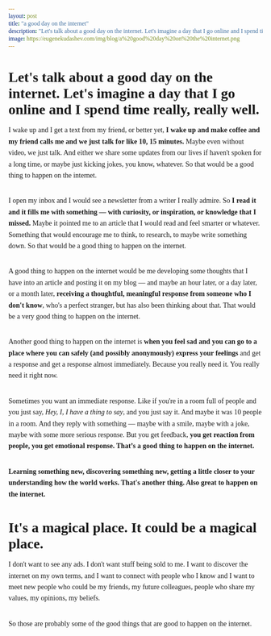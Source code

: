 ```yaml
---
layout: post
title: "a good day on the internet"
description: "Let's talk about a good day on the internet. Let's imagine a day that I go online and I spend time really, really well."
image: https://eugenekudashev.com/img/blog/a%20good%20day%20on%20the%20internet.png 
---
```


<style>
* { font-family: Times New Roman, Times, sans-serif; }
.post-title { font-size: 200%; }
article { font-size: 200%; }
p { line-height: 1.6; margin-bottom: 2em; }
h1 { margin-bottom: 0.5em !important; }
</style>

# Let's talk about a good day on the internet. Let's imagine a day that I go online and I spend time really, really well.

I wake up and I get a text from my friend, or better yet, **I wake up and make coffee and my friend calls me and we just talk for like 10, 15 minutes.** Maybe even without video, we just talk. And either we share some updates from our lives if haven't spoken for a long time, or maybe just kicking jokes, you know, whatever. So that would be a good thing to happen on the internet.

I open my inbox and I would see a newsletter from a writer I really admire. So **I read it and it fills me with something — with curiosity, or inspiration, or knowledge that I missed.** Maybe it pointed me to an article that I would read and feel smarter or whatever. Something that would encourage me to think, to research, to maybe write something down. So that would be a good thing to happen on the internet.

A good thing to happen on the internet would be me developing some thoughts that I have into an article and posting it on my blog — and maybe an hour later, or a day later, or a month later, **receiving a thoughtful, meaningful response from someone who I don't know**, who's a perfect stranger, but has also been thinking about that. That would be a very good thing to happen on the internet.

Another good thing to happen on the internet is **when you feel sad and you can go to a place where you can safely (and possibly anonymously) express your feelings** and get a response and get a response almost immediately. Because you really need it. You really need it right now.

Sometimes you want an immediate response. Like if you're in a room full of people and you just say, _Hey, I, I have a thing to say_, and you just say it. And maybe it was 10 people in a room. And they reply with something — maybe with a smile, maybe with a joke, maybe with some more serious response. But you get feedback, **you get reaction from people, you get emotional response. That’s a good thing to happen on the internet.**

**Learning something new, discovering something new, getting a little closer to your understanding how the world works. That's another thing. Also great to happen on the internet.**

# It's a magical place. It could be a magical place.

I don't want to see any ads. I don't want stuff being sold to me. I want to discover the internet on my own terms, and I want to connect with people who I know and I want to meet new people who could be my friends, my future colleagues, people who share my values, my opinions, my beliefs.

So those are probably some of the good things that are good to happen on the internet.
